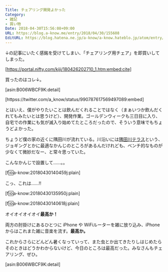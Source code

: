 ```yaml
---
Title: チェアリング開発よかった
Category:
- 雑記
- 買い物
Date: 2018-04-30T15:56:08+09:00
URL: https://blog.a-know.me/entry/2018/04/30/155608
EditURL: https://blog.hatena.ne.jp/a-know/a-know.hateblo.jp/atom/entry/17391345971639932282
---
```


↓の記事にいたく感銘を受けてしまい、「チェアリング用チェア」を即買いしてしまった。



[https://portal.nifty.com/kiji/180426202710_1.htm:embed:cite]



買ったのはコレ↓。



[asin:B006WBCF9K:detail]




[httpss://twitter.com/a_know/status/990787617569497089:embed]




とはいえ、僕がやりたいことは飲んだくれることではなく（まぁいつか飲んだくれてもみたいとは思うけど）、開発作業。ゴールデンウィークも三日目に入り、自宅での作業にも気が滅入り始めてたところだったので、そういう意味でもちょうどよかった。


ちょうど僕の家の近くに隅田川が流れている。川沿いには[隅田川テラス](https://ja.wikipedia.org/wiki/%E9%9A%85%E7%94%B0%E5%B7%9D%E3%83%86%E3%83%A9%E3%82%B9)という、ジョギングとかに最適なかんじのところがあるんだけれども、ベンチ的なものが少なくて微妙だなー、と常々思っていた。



<!-- more -->




こんなかんじで設置して......。。


[f:id:a-know:20180430140459j:plain]


こっ、これは......!!


[f:id:a-know:20180430135950j:plain]


[f:id:a-know:20180430140618j:plain]


オイオイオイオイ<b>最高か！</b>


両方の肘掛けにあるひとつに iPhone や WiFiルーターを雑に放り込み、iPhone からはこれまた雑に音楽を流す。<b>最高か。</b>


これからさらにどんどん暑くなっていって、また虫とか出てきたりしはじめたらそのときはどうかわからないけど、今日のところは最高だった。みなさんもチェアリング、ぜひ。


[asin:B006WBCF9K:detail]
